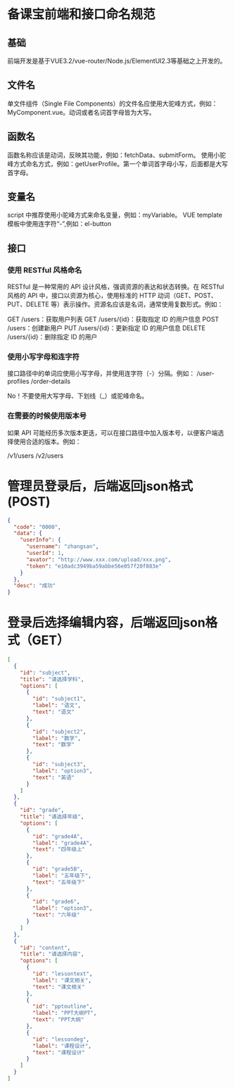 # 备课宝前端和接口命名规范

## 基础

前端开发是基于VUE3.2/vue-router/Node.js/ElementUI2.3等基础之上开发的。

## 文件名

单文件组件（Single File Components）的文件名应使用大驼峰方式，例如：MyComponent.vue。动词或者名词首字母皆为大写。

## 函数名

函数名称应该是动词，反映其功能，例如：fetchData、submitForm。
使用小驼峰方式命名方式，例如：getUserProfile。第一个单词首字母小写，后面都是大写首字母。

## 变量名

script 中推荐使用小驼峰方式来命名变量，例如：myVariable。
VUE template 模板中使用连字符“-”,例如：el-button

## 接口

### 使用 RESTful 风格命名

RESTful 是一种常用的 API 设计风格，强调资源的表达和状态转换。在 RESTful 风格的 API 中，接口以资源为核心，使用标准的 HTTP 动词（GET、POST、PUT、DELETE 等）表示操作。资源名应该是名词，通常使用复数形式。例如：

GET /users：获取用户列表
GET /users/{id}：获取指定 ID 的用户信息
POST /users：创建新用户
PUT /users/{id}：更新指定 ID 的用户信息
DELETE /users/{id}：删除指定 ID 的用户

### 使用小写字母和连字符

接口路径中的单词应使用小写字母，并使用连字符（-）分隔。例如：
/user-profiles
/order-details

No！不要使用大写字母、下划线（_）或驼峰命名。

### 在需要的时候使用版本号

如果 API 可能经历多次版本更迭，可以在接口路径中加入版本号，以便客户端选择使用合适的版本。例如：

/v1/users
/v2/users

# 管理员登录后，后端返回json格式(POST)

```json
{
  "code": "0000",
  "data": {
    "userInfo": {
      "username": "zhangsan",
      "userId": 1,
      "avator": "http://www.xxx.com/upload/xxx.png",
      "token": "e10adc3949ba59abbe56e057f20f883e"
    }
  },
  "desc": "成功"
}
```
# 登录后选择编辑内容，后端返回json格式（GET）
```json
[
  {
    "id": "subject",
    "title": "请选择学科",
    "options": [
      {
        "id": "subject1",
        "label": "语文",
        "text": "语文"
      },
      {
        "id": "subject2",
        "label": "数学",
        "text": "数学"
      },
      {
        "id": "subject3",
        "label": "option3",
        "text": "英语"
      }
    ]
  },
  {
    "id": "grade",
    "title": "请选择年级",
    "options": [
      {
        "id": "grade4A",
        "label": "grade4A",
        "text": "四年级上"
      },
      {
        "id": "grade5B",
        "label": "五年级下",
        "text": "五年级下"
      },
      {
        "id": "grade6",
        "label": "option3",
        "text": "六年级"
      }
    ]
  },
  {
    "id": "content",
    "title": "请选择内容",
    "options": [
      {
        "id": "lessontext",
        "label": "课文相关",
        "text": "课文相关"
      },
      {
        "id": "pptoutline",
        "label": "PPT大纲PT",
        "text": "PPT大纲"
      },
      {
        "id": "lessondeg",
        "label": "课程设计",
        "text": "课程设计"
      }
    ]
  }
]
```
